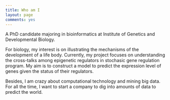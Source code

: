 ```yaml
---
title: Who am I
layout: page
comments: yes
---
```


A PhD candidate majoring in bioinformatics at Institute of Genetics and Developmental Biology. 

For biology, my interest is on illustrating the mechanisms of the development of a life body. Currently, my project focuses on understanding the cross-talks among epigenetic regulators in stochasic gene regulation program. My aim is to construct a model to predict the expression level of genes given the status of their regulators.

Besides, I am crazy about computational technology and mining big data. For all the time, I want to start a company to dig into amounts of data to predict the world. 



